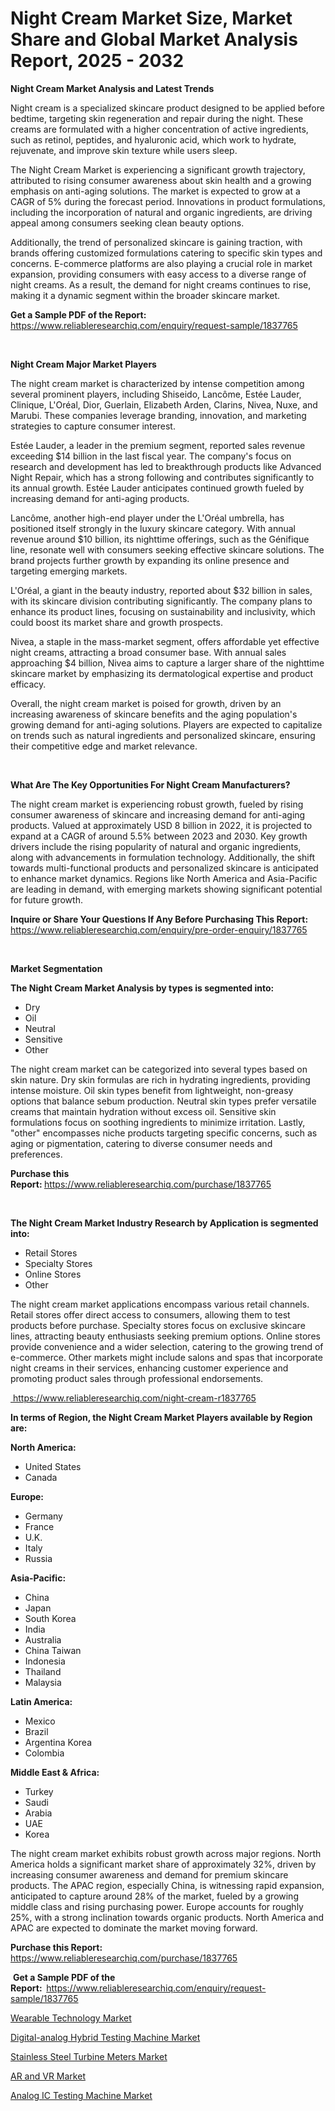<p><h1>Night Cream Market Size, Market Share and Global Market Analysis Report, 2025 - 2032</h1></p><p><strong>Night Cream Market Analysis and Latest Trends</strong></p>
<p><p>Night cream is a specialized skincare product designed to be applied before bedtime, targeting skin regeneration and repair during the night. These creams are formulated with a higher concentration of active ingredients, such as retinol, peptides, and hyaluronic acid, which work to hydrate, rejuvenate, and improve skin texture while users sleep. </p><p>The Night Cream Market is experiencing a significant growth trajectory, attributed to rising consumer awareness about skin health and a growing emphasis on anti-aging solutions. The market is expected to grow at a CAGR of 5% during the forecast period. Innovations in product formulations, including the incorporation of natural and organic ingredients, are driving appeal among consumers seeking clean beauty options. </p><p>Additionally, the trend of personalized skincare is gaining traction, with brands offering customized formulations catering to specific skin types and concerns. E-commerce platforms are also playing a crucial role in market expansion, providing consumers with easy access to a diverse range of night creams. As a result, the demand for night creams continues to rise, making it a dynamic segment within the broader skincare market.</p></p>
<p><strong>Get a Sample PDF of the Report:&nbsp;</strong> <a href="https://www.reliableresearchiq.com/enquiry/request-sample/1837765?utm_campaign=1159&utm_medium=2&utm_source=Github&utm_content=ia&utm_term=04042025&utm_id=night-cream">https://www.reliableresearchiq.com/enquiry/request-sample/1837765</a></p>
<p>&nbsp;</p>
<p><strong>Night Cream Major Market Players</strong></p>
<p><p>The night cream market is characterized by intense competition among several prominent players, including Shiseido, Lancôme, Estée Lauder, Clinique, L'Oréal, Dior, Guerlain, Elizabeth Arden, Clarins, Nivea, Nuxe, and Marubi. These companies leverage branding, innovation, and marketing strategies to capture consumer interest.</p><p>Estée Lauder, a leader in the premium segment, reported sales revenue exceeding $14 billion in the last fiscal year. The company's focus on research and development has led to breakthrough products like Advanced Night Repair, which has a strong following and contributes significantly to its annual growth. Estée Lauder anticipates continued growth fueled by increasing demand for anti-aging products.</p><p>Lancôme, another high-end player under the L'Oréal umbrella, has positioned itself strongly in the luxury skincare category. With annual revenue around $10 billion, its nighttime offerings, such as the Génifique line, resonate well with consumers seeking effective skincare solutions. The brand projects further growth by expanding its online presence and targeting emerging markets.</p><p>L'Oréal, a giant in the beauty industry, reported about $32 billion in sales, with its skincare division contributing significantly. The company plans to enhance its product lines, focusing on sustainability and inclusivity, which could boost its market share and growth prospects.</p><p>Nivea, a staple in the mass-market segment, offers affordable yet effective night creams, attracting a broad consumer base. With annual sales approaching $4 billion, Nivea aims to capture a larger share of the nighttime skincare market by emphasizing its dermatological expertise and product efficacy.</p><p>Overall, the night cream market is poised for growth, driven by an increasing awareness of skincare benefits and the aging population's growing demand for anti-aging solutions. Players are expected to capitalize on trends such as natural ingredients and personalized skincare, ensuring their competitive edge and market relevance.</p></p>
<p>&nbsp;</p>
<p><strong>What Are The Key Opportunities For Night Cream Manufacturers?</strong></p>
<p><p>The night cream market is experiencing robust growth, fueled by rising consumer awareness of skincare and increasing demand for anti-aging products. Valued at approximately USD 8 billion in 2022, it is projected to expand at a CAGR of around 5.5% between 2023 and 2030. Key growth drivers include the rising popularity of natural and organic ingredients, along with advancements in formulation technology. Additionally, the shift towards multi-functional products and personalized skincare is anticipated to enhance market dynamics. Regions like North America and Asia-Pacific are leading in demand, with emerging markets showing significant potential for future growth.</p></p>
<p><strong>Inquire or Share Your Questions If Any Before Purchasing This Report:</strong> <a href="https://www.reliableresearchiq.com/enquiry/pre-order-enquiry/1837765?utm_campaign=1159&utm_medium=2&utm_source=Github&utm_content=ia&utm_term=04042025&utm_id=night-cream">https://www.reliableresearchiq.com/enquiry/pre-order-enquiry/1837765</a></p>
<p>&nbsp;</p>
<p><strong>Market Segmentation</strong></p>
<p><strong>The Night Cream Market Analysis by types is segmented into:</strong></p>
<p><ul><li>Dry</li><li>Oil</li><li>Neutral</li><li>Sensitive</li><li>Other</li></ul></p>
<p><p>The night cream market can be categorized into several types based on skin nature. Dry skin formulas are rich in hydrating ingredients, providing intense moisture. Oil skin types benefit from lightweight, non-greasy options that balance sebum production. Neutral skin types prefer versatile creams that maintain hydration without excess oil. Sensitive skin formulations focus on soothing ingredients to minimize irritation. Lastly, "other" encompasses niche products targeting specific concerns, such as aging or pigmentation, catering to diverse consumer needs and preferences.</p></p>
<p><strong>Purchase this Report:&nbsp;</strong><a href="https://www.reliableresearchiq.com/purchase/1837765?utm_campaign=1159&utm_medium=2&utm_source=Github&utm_content=ia&utm_term=04042025&utm_id=night-cream">https://www.reliableresearchiq.com/purchase/1837765</a></p>
<p>&nbsp;</p>
<p><strong>The Night Cream Market Industry Research by Application is segmented into:</strong></p>
<p><ul><li>Retail Stores</li><li>Specialty Stores</li><li>Online Stores</li><li>Other</li></ul></p>
<p><p>The night cream market applications encompass various retail channels. Retail stores offer direct access to consumers, allowing them to test products before purchase. Specialty stores focus on exclusive skincare lines, attracting beauty enthusiasts seeking premium options. Online stores provide convenience and a wider selection, catering to the growing trend of e-commerce. Other markets might include salons and spas that incorporate night creams in their services, enhancing customer experience and promoting product sales through professional endorsements.</p></p>
<p><a href="https://www.reliableresearchiq.com/night-cream-r1837765?utm_campaign=1159&utm_medium=2&utm_source=Github&utm_content=ia&utm_term=04042025&utm_id=night-cream">&nbsp;https://www.reliableresearchiq.com/night-cream-r1837765</a></p>
<p><strong>In terms of Region, the Night Cream Market Players available by Region are:</strong></p>
<p>
    <p> <strong> North America: </strong>
        <ul>
            <li>United States</li>
            <li>Canada</li>
        </ul>
        </p> 
    <p> <strong> Europe: </strong>
        <ul>
            <li>Germany</li>
            <li>France</li>
            <li>U.K.</li>
            <li>Italy</li>
            <li>Russia</li>
        </ul>
        </p> 
    <p> <strong> Asia-Pacific: </strong>
        <ul>
            <li>China</li>
            <li>Japan</li>
            <li>South Korea</li>
            <li>India</li>
            <li>Australia</li>
            <li>China Taiwan</li>
            <li>Indonesia</li>
            <li>Thailand</li>
            <li>Malaysia</li>
        </ul>
        </p> 
    <p> <strong> Latin America: </strong>
        <ul>
            <li>Mexico</li>
            <li>Brazil</li>
            <li>Argentina Korea</li>
            <li>Colombia</li>
        </ul>
        </p> 
    <p> <strong> Middle East & Africa: </strong>
        <ul>
            <li>Turkey</li>
            <li>Saudi</li>
            <li>Arabia</li>
            <li>UAE</li>
            <li>Korea</li>
        </ul>
    </p>
    </p>
<p><p>The night cream market exhibits robust growth across major regions. North America holds a significant market share of approximately 32%, driven by increasing consumer awareness and demand for premium skincare products. The APAC region, especially China, is witnessing rapid expansion, anticipated to capture around 28% of the market, fueled by a growing middle class and rising purchasing power. Europe accounts for roughly 25%, with a strong inclination towards organic products. North America and APAC are expected to dominate the market moving forward.</p></p>
<p><strong>Purchase this Report: </strong><a href="https://www.reliableresearchiq.com/purchase/1837765?utm_campaign=1159&utm_medium=2&utm_source=Github&utm_content=ia&utm_term=04042025&utm_id=night-cream">https://www.reliableresearchiq.com/purchase/1837765</a></p>
<p>&nbsp;<strong>Get a Sample PDF of the Report:&nbsp;&nbsp;</strong><a href="https://www.reliableresearchiq.com/enquiry/request-sample/1837765?utm_campaign=1159&utm_medium=2&utm_source=Github&utm_content=ia&utm_term=04042025&utm_id=night-cream">https://www.reliableresearchiq.com/enquiry/request-sample/1837765</a></p>
<p><strong></strong></p>
<p><p><a href="https://github.com/gorbaicodaro/Market-Research-Report-List-1/blob/main/wearable-technology-market.md?utm_campaign=1159&utm_medium=2&utm_source=Github&utm_content=ia&utm_term=04042025&utm_id=night-cream">Wearable Technology Market</a></p><p><a href="https://www.linkedin.com/pulse/digital-analog-hybrid-testing-machine-market-report-in-depth-analysis-dejyc?utm_campaign=1159&utm_medium=2&utm_source=Github&utm_content=ia&utm_term=04042025&utm_id=night-cream">Digital-analog Hybrid Testing Machine Market</a></p><p><a href="https://www.linkedin.com/pulse/detailed-stainless-steel-turbine-meters-market-study-segmentation-xhvcc?utm_campaign=1159&utm_medium=2&utm_source=Github&utm_content=ia&utm_term=04042025&utm_id=night-cream">Stainless Steel Turbine Meters Market</a></p><p><a href="https://github.com/tamerlgwilt/Market-Research-Report-List-1/blob/main/ar-and-vr-market.md?utm_campaign=1159&utm_medium=2&utm_source=Github&utm_content=ia&utm_term=04042025&utm_id=night-cream">AR and VR Market</a></p><p><a href="https://www.linkedin.com/pulse/trustworthy-market-insights-analog-ic-testing-machine-pm1ic?utm_campaign=1159&utm_medium=2&utm_source=Github&utm_content=ia&utm_term=04042025&utm_id=night-cream">Analog IC Testing Machine Market</a></p></p>